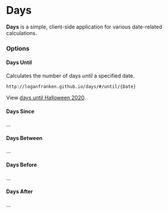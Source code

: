 # Days

**Days** is a simple, client-side application for various date-related
calculations.

### Options

#### Days Until

Calculates the number of days *until* a specified date.

```
http://loganfranken.github.io/days/#/until/{Date}
```

View [days until Halloween 2020](http://loganfranken.github.io/days/#/until/10-31-2020).

#### Days Since

...

#### Days Between

...

#### Days Before

...

#### Days After

...
